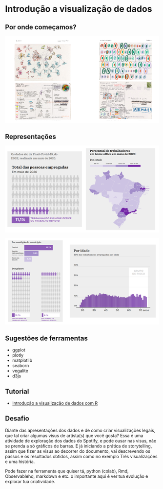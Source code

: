 # Introdução a visualização de dados

## Por onde começamos?
![deardata](https://github.com/ivynasantino/data-viz/blob/master/assets/img/intro/dear_data.png?raw=true)

## Representações
![infografico1](https://github.com/ivynasantino/data-viz/blob/master/assets/img/intro/infog_1.png?raw=true)

![infografico2](https://github.com/ivynasantino/data-viz/blob/master/assets/img/intro/infog_2.png?raw=true)


## Sugestões de ferramentas

* ggplot
* plotly
* matplotlib
* seaborn
* vegalite
* d3js

## Tutorial
* [Introdução a visualização de dados com R](https://github.com/ivynasantino/data-viz/blob/master/1-intro/intro.Rmd)

## Desafio
Diante das apresentações dos dados e de como criar visualizações legais, que tal criar algumas visus de artista(s) que você gosta? Essa é uma atividade de exploração dos dados do Spotify, e pode ousar nas visus, não se prenda a só gráficos de barras. E já iniciando a prática de storytelling, assim que fizer as visus ao decorrer do documento, vai descrevendo os passos e os resultados obtidos, assim como no exemplo Trẽs visualizações e uma história.

Pode fazer na ferramenta que quiser tá, python (colab), Rmd, Observablehq, markdown e etc. o importante aqui é ver tua evolução e explorar tua criatividade.
